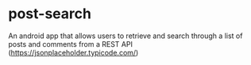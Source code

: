 # post-search
An android app that allows users to retrieve and search through a list of posts and comments from a REST API (https://jsonplaceholder.typicode.com/)
